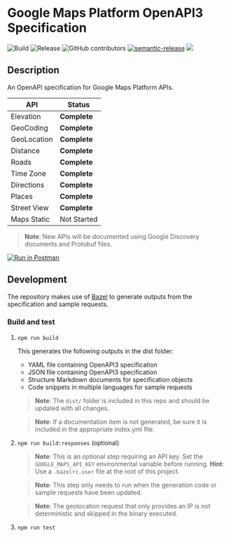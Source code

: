 # Google Maps Platform OpenAPI3 Specification

![Build](https://github.com/googlemaps/openapi-specification/workflows/Build/badge.svg)
![Release](https://github.com/googlemaps/openapi-specification/workflows/Release/badge.svg)
![GitHub contributors](https://img.shields.io/github/contributors/googlemaps/openapi-specification?color=green)
[![semantic-release](https://img.shields.io/badge/%20%20%F0%9F%93%A6%F0%9F%9A%80-semantic--release-e10079.svg)](https://github.com/semantic-release/semantic-release)
[![](https://github.com/jpoehnelt/in-solidarity-bot/raw/main/static//badge-flat.png)](https://github.com/apps/in-solidarity)

## Description

An OpenAPI specification for Google Maps Platform APIs.

| API                | Status       |
| ------------------ | ------------ |
| Elevation          | **Complete** |
| GeoCoding          | **Complete** |
| GeoLocation        | **Complete** |
| Distance           | **Complete** |
| Roads              | **Complete** |
| Time Zone          | **Complete** |
| Directions         | **Complete** |
| Places             | **Complete** |
| Street View        | **Complete** |
| Maps Static        | Not Started  |

> **Note**: New APIs will be documented using Google Discovery documents and Protobuf files.

[![Run in Postman](https://run.pstmn.io/button.svg)](https://app.getpostman.com/run-collection/13440387-fc4788d5-77f9-4639-a4c5-74a2878d7eb5?action=collection%2Ffork&collection-url=entityId%3D13440387-fc4788d5-77f9-4639-a4c5-74a2878d7eb5%26entityType%3Dcollection%26workspaceId%3D047c6f75-6b23-42df-b77a-70d716895d9f)

## Development

The repository makes use of [Bazel](https://bazel.build/) to generate outputs from the specification and sample requests.

### Build and test

1. `npm run build`

    This generates the following outputs in the dist folder:

    - YAML file containing OpenAPI3 specification
    - JSON file containing OpenAPI3 specification
    - Structure Markdown documents for specification objects
    - Code snippets in multiple languages for sample requests

    > **Note**: The `dist/` folder is included in this repo and should be updated with all changes.

    > **Note**: If a documentation item is not generated, be sure it is included
    in the appropriate index.yml file.

1. `npm run build:responses` (optional)

    > **Note**: This is an optional step requiring an API key. Set the `GOOGLE_MAPS_API_KEY` environmental variable before running. **Hint**: Use a `.bazelrc.user` file at the root of this project.

    > **Note**: This step only needs to run when the generation code or sample requests have been updated.

    > **Note**: The geolocation request that only provides an IP is not deterministic and skipped in the binary executed.

1. `npm run test`
